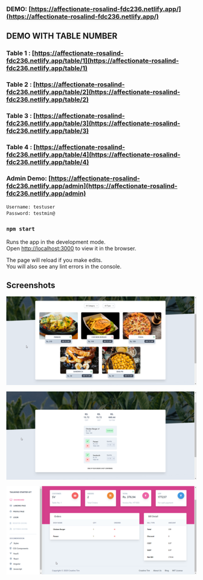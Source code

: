 ### DEMO: [https://affectionate-rosalind-fdc236.netlify.app/](https://affectionate-rosalind-fdc236.netlify.app/)

## DEMO WITH TABLE NUMBER

### Table 1 : [https://affectionate-rosalind-fdc236.netlify.app/table/1](https://affectionate-rosalind-fdc236.netlify.app/table/1)

### Table 2 : [https://affectionate-rosalind-fdc236.netlify.app/table/2](https://affectionate-rosalind-fdc236.netlify.app/table/2)

### Table 3 : [https://affectionate-rosalind-fdc236.netlify.app/table/3](https://affectionate-rosalind-fdc236.netlify.app/table/3)

### Table 4 : [https://affectionate-rosalind-fdc236.netlify.app/table/4](https://affectionate-rosalind-fdc236.netlify.app/table/4)

### Admin Demo: [https://affectionate-rosalind-fdc236.netlify.app/admin](https://affectionate-rosalind-fdc236.netlify.app/admin)

`Username: testuser`<br/>
`Password: testmin@`

### `npm start`

Runs the app in the development mode.<br />
Open [http://localhost:3000](http://localhost:3000) to view it in the browser.

The page will reload if you make edits.<br />
You will also see any lint errors in the console.

## Screenshots

![Menu Page](/screenshots/menu.png?raw=true "Menu Page")

![My Orders](/screenshots/my_orders.png?raw=true "My Orders")

![Order Detail](/screenshots/order_detail.png?raw=true "Order Detail")
